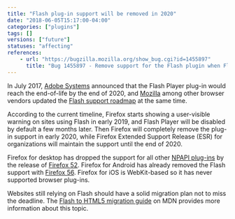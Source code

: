 ```yaml
---
title: "Flash plug-in support will be removed in 2020"
date: "2018-06-05T15:17:00-04:00"
categories: ["plugins"]
tags: []
versions: ["future"]
statuses: "affecting"
references:
    - url: "https://bugzilla.mozilla.org/show_bug.cgi?id=1455897"
      title: "Bug 1455897 - Remove support for the Flash plugin when Flash EOL's per the roadmap"
---
```

In July 2017, [Adobe Systems](https://theblog.adobe.com/adobe-flash-update/) announced that the Flash Player plug-in would reach the end-of-life by the end of 2020, and [Mozilla](https://blog.mozilla.org/futurereleases/2017/07/25/firefox-roadmap-flash-end-life/) among other browser vendors updated the [Flash support roadmap](https://developer.mozilla.org/docs/Plugins/Roadmap) at the same time.

According to the current timeline, Firefox starts showing a user-visible warning on sites using Flash in early 2019, and Flash Player will be disabled by default a few months later. Then Firefox will completely remove the plug-in support in early 2020, while Firefox Extended Support Release (ESR) for organizations will maintain the support until the end of 2020.

Firefox for desktop has dropped the support for all other [NPAPI plug-ins](https://www.fxsitecompat.com/en-CA/categories/plugins/) by the release of [Firefox 52](https://www.fxsitecompat.com/en-CA/docs/2016/plug-in-support-has-been-dropped-other-than-flash/). Firefox for Android has already removed the Flash support with [Firefox 56](https://www.fxsitecompat.com/en-CA/docs/2017/flash-plug-in-is-no-longer-supported-by-firefox-for-android/). Firefox for iOS is WebKit-based so it has never supported browser plug-ins.

Websites still relying on Flash should have a solid migration plan not to miss the deadline. The [Flash to HTML5 migration guide](https://developer.mozilla.org/docs/Plugins/Flash_to_HTML5) on MDN provides more information about this topic.
